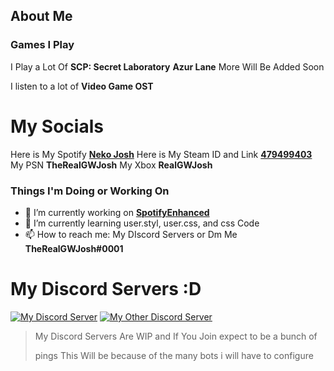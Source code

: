 ## About Me

### Games I Play

I Play a Lot Of
**SCP: Secret Laboratory**
**Azur Lane**
More Will Be Added Soon

I listen to a lot of
**Video Game OST**

# My Socials

Here is My Spotify **[Neko Josh](https://open.spotify.com/user/jonnpetemalava)**
Here is My Steam ID and Link **[479499403](https://steamcommunity.com/id/TRGWJosh/)**
My PSN **TheRealGWJosh**
My Xbox **RealGWJosh**

### Things I'm Doing or Working On

- 🔭 I’m currently working on **[SpotifyEnhanced](https://github.com/TheRealGWJosh/CSS-UserCSS-Themes#1-spotifyenhanced)**
- 🌱 I’m currently learning user.styl, user.css, and css Code
- 📫 How to reach me: My DIscord Servers or Dm Me **TheRealGWJosh#0001**

# My Discord Servers :D 
[![My Discord Server](https://img.shields.io/discord/797173403505000539?color=gold&label=Joshua%27s%20Facility&logo=discord&logoColor=gold&style=for-the-badge)](https://discord.gg/jmwQxmauwK) [![My Other Discord Server](https://img.shields.io/discord/797173127725580339?color=gold&label=The%20Phantom%20Thieves&logo=discord&logoColor=gold&style=for-the-badge)](https://discord.gg/TNSMQsCWzq)

>
> My Discord Servers Are WIP and If You Join expect to be a bunch of
>
> pings This Will be because of the many bots i will have to configure
>

<!--
**TheRealGWJosh/TheRealGWJosh** is a ✨ _special_ ✨ repository because its `README.md` (this file) appears on your GitHub profile.
